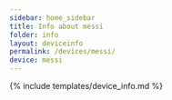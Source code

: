 ```yaml
---
sidebar: home_sidebar
title: Info about messi
folder: info
layout: deviceinfo
permalink: /devices/messi/
device: messi
---
```

{% include templates/device_info.md %}
